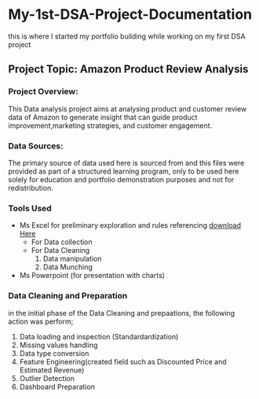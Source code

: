 # My-1st-DSA-Project-Documentation
this is where I started my portfolio building while working on my first DSA project
## Project Topic: Amazon Product Review Analysis

### Project Overview:
This Data analysis project aims at analysing product and customer review data of Amazon to generate insight that can guide product improvement,marketing strategies, and customer engagement.

### Data Sources:
The primary source of data used here is sourced from <DSA Capstone Project materials> and this files were provided as part of a structured learning program, only to be used here solely for education and portfolio demonstration purposes and not for redistribution.

### Tools Used
- Ms Excel for preliminary exploration and rules referencing [download Here](https://www.microsoft.com)
   - For Data collection
   - For Data Cleaning
     1. Data manipulation
     2. Data Munching
- Ms Powerpoint (for presentation with charts)
### Data Cleaning and Preparation 
in the initial phase of the Data Cleaning and prepaations, the following action was perform;
1. Data loading and inspection (Standardardization)
2. Missing values handling
3. Data type conversion
4. Feature Engineering(created field such as Discounted Price and Estimated Revenue)
5. Outlier Detection
6. Dashboard Preparation


